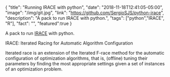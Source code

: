 {
  "title": "Running IRACE with python",
  "date": "2018-11-18T12:41:05-05:00",
  "image": "/img/git.jpg",
  "link": "https://github.com/SergioSJS/python-irace",
  "description": "A pack to run IRACE with python.",
  "tags": ["python","IRACE", "R"],
  "fact": "",
  "featured":true
}

A pack to run [IRACE](https://cran.r-project.org/web/packages/irace/index.html) with python.

IRACE: Iterated Racing for Automatic Algorithm Configuration

Iterated race is an extension of the Iterated F-race method for the automatic configuration of optimization algorithms, that is, (offline) tuning their parameters by finding the most appropriate settings given a set of instances of an optimization problem.

